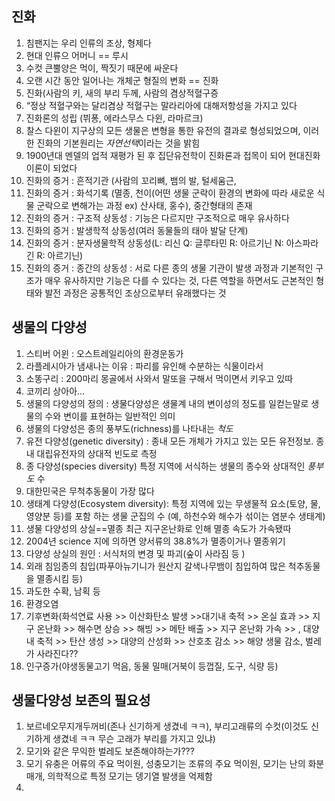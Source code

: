 ## 진화
1. 침팬지는 우리 인류의 조상, 형제다  
2. 현대 인류으 어머니 == 루시  
3. 수컷 큰뿔양은 먹이, 짝짓기 때문에 싸운다  
4. 오랜 시간 동안 일어나는 개체군 형질의 변화 == 진화  
5. 진화(사람의 키, 새의 부리 두께, 사람의 겸상적혈구증  
6. “정상 적혈구와는 달리겸상 적혈구는 말라리아에 대해저항성을 가지고 있다  
7. 진화론의 성립 (뷔퐁, 에라스무스 다윈, 라마르크)  
8. 찰스 다윈이 지구상의 모든 생물은 변형을 통한 유전의 결과로 형성되었으며, 이러한 진화의 기본원리는 *자연선택*이라는 것을 밝힘  
9. 1900년대 멘델의 업적 재평가 된 후 집단유전학이 진화론과 접목이 되어 현대진화이론이 되었다  
10. 진화의 증거 : 흔적기관 (사람의 꼬리뼈, 뱀의 발, 털세움근,  
11. 진화의 증거 : 화석기록 (멸종, 천이(어떤 생물 군락이 환경의 변화에 따라 새로운 식물 군락으로 변해가는 과정 ex) 산사태, 홍수), 중간형태의 존재  
12. 진화의 증거 : 구조적 상동성 : 기능은 다르지만 구조적으로 매우 유사하다  
13. 진화의 증거 : 발생학적 상동성(여러 동물들의 태아 발달 단계)  
14. 진화의 증거 : 분자생물학적 상동성(L: 리신 Q: 글루타민 R: 아르기닌 N: 아스파라긴 R: 아르기닌)  
15. 진화의 증거 : 종간의 상동성 : 서로 다른 종의 생물 기관이 발생 과정과 기본적인 구조가 매우 유사하지만 기능은 다를 수 있다는 것, 다른 역할을 하면서도 근본적인 형태와 발전 과정은 공통적인 조상으로부터 유래했다는 것  

## 생물의 다양성
1. 스티버 어윈 : 오스트레일리아의 환경운동가    
2. 라플레시아가 냄새나는 이유 : 파리를 유인해 수분하는 식물이라서  
3. 소똥구리 : 200마리 몽골에서 사와서 말또을 구해서 먹이면서 키우고 있따  
4. 코끼리 상아아...  
5. 생물의 다양성의 정의 : 생물다양성은 생물계 내의 변이성의 정도를 일컫는말로 생물의 수와 변이를 표현하는 일반적인 의미  
6. 생물의 다양성은 종의 풍부도(richness)를 나타내는 *척도*  
7. 유전 다양성(genetic diversity) : 종내 모든 개체가 가지고 있는 모든 유전정보. 종내 대립유전자의 상대적 빈도로 측정  
8. 종 다양성(species diversity) 특정 지역에 서식하는 생물의 종수와 상대적인 *풍부도* 수  
9. 대한민국은 무척추동물이 가장 많다  
10. 생태계 다양성(Ecosystem diversity): 특정 지역에 있는 무생물적 요소(토양, 물, 영양분 등)를 포함 하는 생물 군집의 수 (예, 하천수와 해수가 섞이는 염분수 생태계)
11. 생물 다양성의 상실==멸종 최근 지구온난화로 인해 멸종 속도가 가속됐따
12. 2004년 science 지에 의하면 양서류의 38.8%가 멸종이거나 멸종위기
13. 다양성 상실의 원인 : 서식처의 변경 및 파괴(숲이 사라짐 등 )
14. 외래 침임종의 침입(파푸아뉴기니가 원산지 갈색나무뱀이 침입하여 많은 척추동물을 멸종시킴 등)
15. 과도한 수확, 남획 등
16. 환경오염
17. 기후변화(화석연료 사용 >> 이산화탄소 발생 >>대기내 축적 >> 온실 효과 >> 지구 온난화 >> 해수면 상승 >> 해빙 >> 메탄 배출 >> 지구 온난화 가속 >>  ,  대양내 축적 >> 탄산 생성 >> 대양의 산성화 >> 산호초 감소 >> 해양 생물 감소, 벌레가 사라진다?? 
18. 인구증가(야생동물고기 먹음, 동물 밀매(거북이 등껍질, 도구, 식량 등)

## 생물다양성 보존의 필요성
1. 보르네오무지개두꺼비(존나 신기하게 생겼네 ㅋㅋ), 부리고래류의 수컷(이것도 신기하게 생겼네 ㅋㅋ 무슨 고래가 부리를 가지고 있냐)
2. 모기와 같은 무익한 벌레도 보존해야하는가???
3. 모기 유충은 어류의 주요 먹이원, 성충모기는 조류의 주요 먹이원, 모기는 난의 화분매개, 의학적으로 특정 모기는 뎅기열 발생을 억제함
4. 
